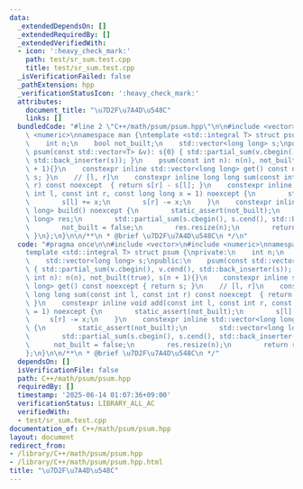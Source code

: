 ```yaml
---
data:
  _extendedDependsOn: []
  _extendedRequiredBy: []
  _extendedVerifiedWith:
  - icon: ':heavy_check_mark:'
    path: test/sr_sum.test.cpp
    title: test/sr_sum.test.cpp
  _isVerificationFailed: false
  _pathExtension: hpp
  _verificationStatusIcon: ':heavy_check_mark:'
  attributes:
    document_title: "\u7D2F\u7A4D\u548C"
    links: []
  bundledCode: "#line 2 \"C++/math/psum/psum.hpp\"\n\n#include <vector>\n#include\
    \ <numeric>\nnamespace man {\ntemplate <std::integral T> struct psum {\nprivate:\n\
    \    int n;\n    bool not_built;\n    std::vector<long long> s;\npublic:\n   \
    \ psum(const std::vector<T> &v): s{0} { std::partial_sum(v.cbegin(), v.cend(),\
    \ std::back_inserter(s)); }\n    psum(const int n): n(n), not_built(true), s(n\
    \ + 1){}\n    constexpr inline std::vector<long long> get() const noexcept { return\
    \ s; }\n    // [l, r]\n    constexpr inline long long sum(const int l, const int\
    \ r) const noexcept  { return s[r] - s[l]; }\n    constexpr inline void add(const\
    \ int l, const int r, const long long x = 1) noexcept {\n        static_assert(not_built);\n\
    \        s[l] += x;\n        s[r] -= x;\n    }\n    constexpr inline std::vector<long\
    \ long> build() noexcept {\n        static_assert(not_built);\n        std::vector<long\
    \ long> res;\n        std::partial_sum(s.cbegin(), s.cend(), std::back_inserter(res));\n\
    \        not_built = false;\n        res.resize(n);\n        return res;\n   \
    \ }\n};\n}\n\n/**\n * @brief \u7D2F\u7A4D\u548C\n */\n"
  code: "#pragma once\n\n#include <vector>\n#include <numeric>\nnamespace man {\n\
    template <std::integral T> struct psum {\nprivate:\n    int n;\n    bool not_built;\n\
    \    std::vector<long long> s;\npublic:\n    psum(const std::vector<T> &v): s{0}\
    \ { std::partial_sum(v.cbegin(), v.cend(), std::back_inserter(s)); }\n    psum(const\
    \ int n): n(n), not_built(true), s(n + 1){}\n    constexpr inline std::vector<long\
    \ long> get() const noexcept { return s; }\n    // [l, r]\n    constexpr inline\
    \ long long sum(const int l, const int r) const noexcept  { return s[r] - s[l];\
    \ }\n    constexpr inline void add(const int l, const int r, const long long x\
    \ = 1) noexcept {\n        static_assert(not_built);\n        s[l] += x;\n   \
    \     s[r] -= x;\n    }\n    constexpr inline std::vector<long long> build() noexcept\
    \ {\n        static_assert(not_built);\n        std::vector<long long> res;\n\
    \        std::partial_sum(s.cbegin(), s.cend(), std::back_inserter(res));\n  \
    \      not_built = false;\n        res.resize(n);\n        return res;\n    }\n\
    };\n}\n\n/**\n * @brief \u7D2F\u7A4D\u548C\n */"
  dependsOn: []
  isVerificationFile: false
  path: C++/math/psum/psum.hpp
  requiredBy: []
  timestamp: '2025-06-14 01:07:36+09:00'
  verificationStatus: LIBRARY_ALL_AC
  verifiedWith:
  - test/sr_sum.test.cpp
documentation_of: C++/math/psum/psum.hpp
layout: document
redirect_from:
- /library/C++/math/psum/psum.hpp
- /library/C++/math/psum/psum.hpp.html
title: "\u7D2F\u7A4D\u548C"
---
```

